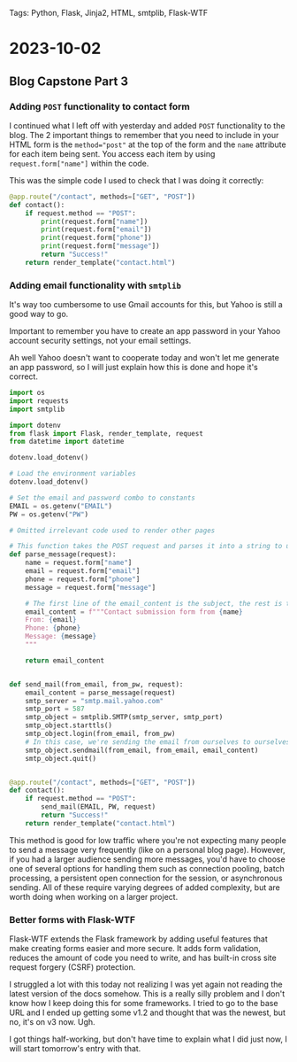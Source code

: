 Tags: Python, Flask, Jinja2, HTML, smtplib, Flask-WTF

# 2023-10-02

## Blog Capstone Part 3

### Adding `POST` functionality to contact form

I continued what I left off with yesterday and added `POST` functionality to the blog. The 2 important things to remember that you need to include in your HTML form is the `method="post"` at the top of the form and the `name` attribute for each item being sent. You access each item by using `request.form["name"]` within the code.

This was the simple code I used to check that I was doing it correctly:

```python
@app.route("/contact", methods=["GET", "POST"])
def contact():
    if request.method == "POST":
        print(request.form["name"])
        print(request.form["email"])
        print(request.form["phone"])
        print(request.form["message"])
        return "Success!"
    return render_template("contact.html")
```

### Adding email functionality with `smtplib`

It's way too cumbersome to use Gmail accounts for this, but Yahoo is still a good way to go.

Important to remember you have to create an app password in your Yahoo account security settings, not your email settings.

Ah well Yahoo doesn't want to cooperate today and won't let me generate an app password, so I will just explain how this is done and hope it's correct.

```python
import os
import requests
import smtplib

import dotenv
from flask import Flask, render_template, request
from datetime import datetime

dotenv.load_dotenv()

# Load the environment variables
dotenv.load_dotenv()

# Set the email and password combo to constants
EMAIL = os.getenv("EMAIL")
PW = os.getenv("PW")

# Omitted irrelevant code used to render other pages

# This function takes the POST request and parses it into a string to use in as the email subject and body
def parse_message(request):
    name = request.form["name"]
    email = request.form["email"]
    phone = request.form["phone"]
    message = request.form["message"]

    # The first line of the email_content is the subject, the rest is the body
    email_content = f"""Contact submission form from {name}
    From: {email}
    Phone: {phone}
    Message: {message}
    """

    return email_content


def send_mail(from_email, from_pw, request):
    email_content = parse_message(request)
    smtp_server = "smtp.mail.yahoo.com"
    smtp_port = 587
    smtp_object = smtplib.SMTP(smtp_server, smtp_port)
    smtp_object.starttls()
    smtp_object.login(from_email, from_pw)
    # In this case, we're sending the email from ourselves to ourselves
    smtp_object.sendmail(from_email, from_email, email_content)
    smtp_object.quit()


@app.route("/contact", methods=["GET", "POST"])
def contact():
    if request.method == "POST":
        send_mail(EMAIL, PW, request)
        return "Success!"
    return render_template("contact.html")
```

This method is good for low traffic where you're not expecting many people to send a message very frequently (like on a personal blog page). However, if you had a larger audience sending more messages, you'd have to choose one of several options for handling them such as connection pooling, batch processing, a persistent open connection for the session, or asynchronous sending. All of these require varying degrees of added complexity, but are worth doing when working on a larger project.

### Better forms with Flask-WTF

Flask-WTF extends the Flask framework by adding useful features that make creating forms easier and more secure. It adds form validation, reduces the amount of code you need to write, and has built-in cross site request forgery (CSRF) protection.

I struggled a lot with this today not realizing I was yet again not reading the latest version of the docs somehow. This is a really silly problem and I don't know how I keep doing this for some frameworks. I tried to go to the base URL and I ended up getting some v1.2 and thought that was the newest, but no, it's on v3 now. Ugh.

I got things half-working, but don't have time to explain what I did just now, I will start tomorrow's entry with that.
